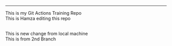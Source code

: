 ---
This is my Git Actions Training Repo
<br>
This is Hamza editing this repo

<br>
This is new change from local machine
<br>
This is from 2nd Branch 